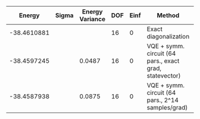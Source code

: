 | Energy      | Sigma | Energy Variance | DOF | Einf | Method                                                  | Reference |
|-------------|-------|-----------------|-----|------|---------------------------------------------------------|-----------|
| -38.4610881 |       |                 | 16  | 0    | Exact diagonalization                                   | [code](https://github.com/varbench/methods/blob/main/scripts/J1J2/square_16_P_0.25/ed_netket.sh) |
| -38.4597245 |       | 0.0487          | 16  | 0    | VQE + symm. circuit (64 pars., exact grad, statevector) | TODO: ask Nikita |
| -38.4587938 |       | 0.0875          | 16  | 0    | VQE + symm. circuit (64 pars., 2^14 samples/grad)       | TODO: ask Nikita |
